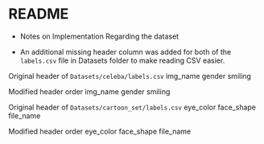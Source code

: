 # README

* Notes on Implementation
Regarding the dataset
- An additional missing header column was added for both of the `labels.csv` file in Datasets folder to make reading CSV easier.

Original header of `Datasets/celeba/labels.csv`
img_name	gender	smiling

Modified header
order	img_name	gender	smiling

Original header of `Datasets/cartoon_set/labels.csv`
eye_color	face_shape	file_name

Modified header
order	eye_color	face_shape	file_name
